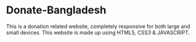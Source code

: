 # Donate-Bangladesh
This is a donation related website, completely responsive for both large and small devices. This website is made up using HTML5, CSS3 &amp; JAVASCRIPT.

